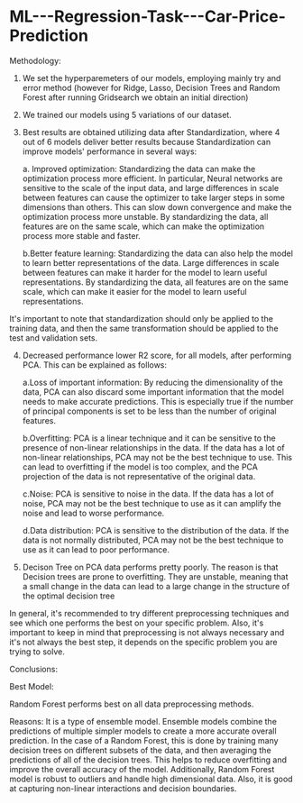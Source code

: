 # ML---Regression-Task---Car-Price-Prediction

Methodology:

1. We set the hyperparemeters of our models, employing mainly try and error method (however for Ridge, Lasso, Decision Trees and Random Forest after running Gridsearch we obtain an initial direction)

2. We trained our models using 5 variations of our dataset.

3. Best results are obtained utilizing data after Standardization, where 4 out of 6 models deliver better results because Standardization can improve models' performance in several ways:
    
    a. Improved optimization: Standardizing the data can make the optimization process more efficient. In particular, Neural networks are sensitive to the scale of the input data, and large differences in scale between features can cause the optimizer to take larger steps in some dimensions than others. This can slow down convergence and make the optimization process more unstable. By standardizing the data, all features are on the same scale, which can make the optimization process more stable and faster.
    
    b.Better feature learning: Standardizing the data can also help the model to learn better representations of the data. Large differences in scale between features can make it harder for the model to learn useful representations. By standardizing the data, all features are on the same scale, which can make it easier for the model to learn useful representations.

It's important to note that standardization should only be applied to the training data, and then the same transformation should be applied to the test and validation sets.

4. Decreased performance lower R2 score, for all models, after performing PCA. This can be explained as follows:
    
    a.Loss of important information: By reducing the dimensionality of the data, PCA can also discard some important information that the model needs to make accurate predictions. This is especially true if the number of principal components is set to be less than the number of original features.

    b.Overfitting: PCA is a linear technique and it can be sensitive to the presence of non-linear relationships in the data. If the data has a lot of non-linear relationships, PCA may not be the best technique to use. This can lead to overfitting if the model is too complex, and the PCA projection of the data is not representative of the original data.

    c.Noise: PCA is sensitive to noise in the data. If the data has a lot of noise, PCA may not be the best technique to use as it can amplify the noise and lead to worse performance.

    d.Data distribution: PCA is sensitive to the distribution of the data. If the data is not normally distributed, PCA may not be the best technique to use as it can lead to poor performance.

5. Decison Tree on PCA data performs pretty poorly. The reason is that Decision trees are prone to overfitting. They are unstable, meaning that a small change in the data can lead to a large change in the structure of the optimal decision tree


In general, it's recommended to try different preprocessing techniques and see which one performs the best on your specific problem. Also, it's important to keep in mind that preprocessing is not always necessary and it's not always the best step, it depends on the specific problem you are trying to solve.

Conclusions:

Best Model:

Random Forest performs best on all data preprocessing methods.

Reasons:
It is a type of ensemble model. Ensemble models combine the predictions of multiple simpler models to create a more accurate overall prediction. In the case of a Random Forest, this is done by training many decision trees on different subsets of the data, and then averaging the predictions of all of the decision trees. This helps to reduce overfitting and improve the overall accuracy of the model. Additionally, Random Forest model is robust to outliers and handle high dimensional data. Also, it is good at capturing non-linear interactions and decision boundaries.